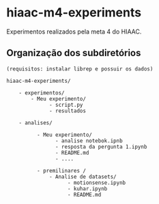 # hiaac-m4-experiments

Experimentos realizados pela meta 4 do HIAAC.

## Organização dos subdiretórios

```
(requisitos: instalar librep e possuir os dados)

hiaac-m4-experiments/

    - experimentos/
        - Meu experimento/
              - script.py
              - resultados

    - analises/

          - Meu experimento/
                - analise notebok.ipnb
                - resposta da pergunta 1.ipynb
                - README.md
                - ....

          - premilinares /
              - Analise de datasets/
                    - motionsense.ipynb
                    - kuhar.ipynb
                    - README.md
```
